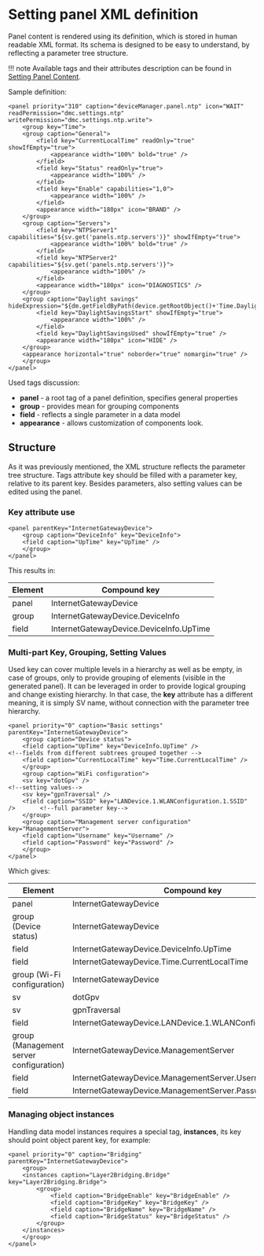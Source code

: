 # Setting panel XML definition

Panel content is rendered using its definition, which is stored in human readable XML format. Its schema is designed to be easy to understand, by reflecting a parameter tree structure.

!!! note
    Available tags and their attributes description can be found in [Setting Panel Content](Setting_Panel_Content.md).

Sample definition:


  	<panel priority="310" caption="deviceManager.panel.ntp" icon="WAIT" readPermission="dmc.settings.ntp" writePermission="dmc.settings.ntp.write">
  	    <group key="Time">
  		<group caption="General">
  		    <field key="CurrentLocalTime" readOnly="true" showIfEmpty="true">
  		        <appearance width="100%" bold="true" />
  		    </field>
  		    <field key="Status" readOnly="true">
  		        <appearance width="100%" />
  		    </field>
  		    <field key="Enable" capabilities="1,0">
  		        <appearance width="100%" />
  		    </field>
  		    <appearance width="180px" icon="BRAND" />
  		</group>
  		<group caption="Servers">
  		    <field key="NTPServer1" capabilities="${sv.get('panels.ntp.servers')}" showIfEmpty="true">
  		        <appearance width="100%" bold="true" />
  		    </field>
  		    <field key="NTPServer2" capabilities="${sv.get('panels.ntp.servers')}">
  		        <appearance width="100%" />
  		    </field>
  		    <appearance width="180px" icon="DIAGNOSTICS" />
  		</group>
  		<group caption="Daylight savings" hideExpression="${dm.getFieldByPath(device.getRootObject()+'Time.DaylightSavingsUsed')==null}">
  		    <field key="DaylightSavingsStart" showIfEmpty="true">
  		        <appearance width="100%" />
  		    </field>
  		    <field key="DaylightSavingsUsed" showIfEmpty="true" />
  		    <appearance width="180px" icon="HIDE" />
  		</group>
  		<appearance horizontal="true" noborder="true" nomargin="true" />
  	    </group>
  	</panel>

Used tags discussion:

* **panel** - a root tag of a panel definition, specifies general properties
* **group** - provides mean for grouping components
* **field** - reflects a single parameter in a data model
* **appearance** - allows customization of components look.

## Structure

As it was previously mentioned, the XML structure reflects the parameter tree structure. Tags attribute key should be filled with a parameter key, relative to its parent key. Besides parameters, also setting values can be edited using the panel.

### Key attribute use

  	<panel parentKey="InternetGatewayDevice">
  	    <group caption="DeviceInfo" key="DeviceInfo">
  		<field caption="UpTime" key="UpTime" />
  	    </group>
  	</panel>

This results in:

| Element | Compound key                            |
|---------|-----------------------------------------|
| panel   | InternetGatewayDevice                   |
| group   | InternetGatewayDevice.DeviceInfo        |
| field   | InternetGatewayDevice.DeviceInfo.UpTime |


### Multi-part Key, Grouping, Setting Values

Used key can cover multiple levels in a hierarchy as well as be empty, in case of groups, only to provide grouping of elements (visible in the generated panel). It can be leveraged in order to provide logical grouping and change existing hierarchy. In that case, the **key** attribute has a different meaning, it is simply SV name, without connection with the parameter tree hierarchy.


  	<panel priority="0" caption="Basic settings" parentKey="InternetGatewayDevice">
  	    <group caption="Device status">
  		<field caption="UpTime" key="DeviceInfo.UpTime" />                        <!--fields from different subtrees grouped together -->
  		<field caption="CurrentLocalTime" key="Time.CurrentLocalTime" />
  	    </group>
  	    <group caption="WiFi configuration">
  		<sv key="dotGpv" />                                                       <!--setting values-->
  		<sv key="gpnTraversal" />
  		<field caption="SSID" key="LANDevice.1.WLANConfiguration.1.SSID" />       <!--full parameter key-->
  	    </group>
  	    <group caption="Management server configuration" key="ManagementServer">
  		<field caption="Username" key="Username" />
  		<field caption="Password" key="Password" />
  	    </group>
  	</panel>

Which gives:

| Element                                 | Compound key                                               |
|-----------------------------------------|------------------------------------------------------------|
| panel                                   | InternetGatewayDevice                                      |
| group (Device status)                   | InternetGatewayDevice                                      |
| field                                   | InternetGatewayDevice.DeviceInfo.UpTime                    |
| field                                   | InternetGatewayDevice.Time.CurrentLocalTime                |
| group (Wi-Fi configuration)             | InternetGatewayDevice                                      |
| sv                                      | dotGpv                                                     |
| sv                                      | gpnTraversal                                               |
| field                                   | InternetGatewayDevice.LANDevice.1.WLANConfiguration.1.SSID |
| group (Management server configuration) | InternetGatewayDevice.ManagementServer                     |
| field                                   | InternetGatewayDevice.ManagementServer.Username            |
| field                                   | InternetGatewayDevice.ManagementServer.Password            |

### Managing object instances

Handling data model instances requires a special tag, **instances**, its key should point object parent key, for example:

  	<panel priority="0" caption="Bridging" parentKey="InternetGatewayDevice">
  	    <group>
  		<instances caption="Layer2Bridging.Bridge" key="Layer2Bridging.Bridge">
  		    <group>
  		        <field caption="BridgeEnable" key="BridgeEnable" />
  		        <field caption="BridgeKey" key="BridgeKey" />
  		        <field caption="BridgeName" key="BridgeName" />
  		        <field caption="BridgeStatus" key="BridgeStatus" />
  		    </group>
  		</instances>
  	    </group>
  	</panel>
